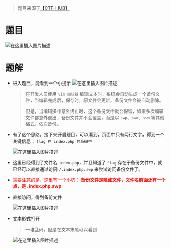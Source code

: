 > 题目来源于[【CTF-HUB】](https://www.ctfhub.com/#/skilltree)

# 题目
![在这里插入图片描述](https://img-blog.csdnimg.cn/7b6f9de8a00a4d3f9f93814af4c8e4b9.png)


# 题解
- 进入题目，能看到一个小提示
	![在这里插入图片描述](https://img-blog.csdnimg.cn/79701bcd2eca49f0b5a2742269291fa0.png)
	> 在开发人员使用 `vim 编辑器` 编辑文本时，系统会自动生成一个备份文件，当编辑完成后，保存时，原文件会更新，备份文件会被自动删除。
	>
	> 但是，当编辑操作意外终止时，这个备份文件就会保留，如果多次编辑文件都意外退出，备份文件并不会覆盖，而是以 `swp`、`swo`、`swn` 等其他格式，依次备份。

- 有了这个思路，接下来开启题目，可以看到，页面中只有两行文字，得到一个关键信息： `flag 在 index.php 的源码中`

	![在这里插入图片描述](https://img-blog.csdnimg.cn/ace8fc7ebbae40e3b2b139b668f49c5e.png)
- 这里已经得到了文件名 `index.php`，并且知道了 `flag` 存在于备份文件中，就已经可以直接通过访问 `/.index.php.swp` 来尝试访问备份文件了。
- <font color=red>需要注意的是，这里有一个小坑： <b>备份文件是隐藏文件，文件名前面还有一个点，是 .index.php.swp</b></font>

- 直接访问，得到备份文件

	![在这里插入图片描述](https://img-blog.csdnimg.cn/107b518131d94af0b07eb6df67a49d8a.png)

- 文本形式打开

	> 一堆乱码，但是在文本末尾可以看到
	
	![在这里插入图片描述](https://img-blog.csdnimg.cn/abffaf70a9ee4e8b90c9cb638fe1e365.png)
